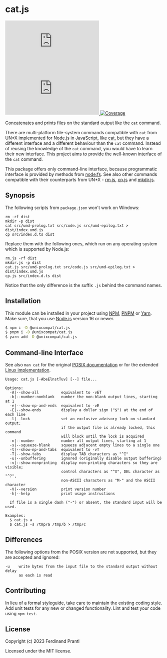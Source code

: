 # cat.js

[![Latest version](https://img.shields.io/npm/v/@unixcompat/cat.js)
 ![Dependency status](https://img.shields.io/librariesio/release/npm/@unixcompat/cat.js)
](https://www.npmjs.com/package/@unixcompat/cat.js)
[![Coverage](https://codecov.io/gh/prantlf/cat.js/branch/master/graph/badge.svg)](https://codecov.io/gh/prantlf/cat.js)

Concatenates and prints files on the standard output like the `cat` command.

There are multi-platform file-system commands compatible with `cat` from UN*X implemented for Node.js in JavaScript, like [cat], but they have a different interface and a different behaviour than the `cat` command. Instead of reusing the knowledge of the `cat` command, you would have to learn their new interface. This project aims to provide the well-known interface of the `cat` command.

This package offers only command-line interface, because programmatic interface is provided by methods from [node:fs]. See also other commands compatible with their counterparts from UN*X - [rm.js], [cp.js] and [mkdir.js].

## Synopsis

The following scripts from `package.json` won't work on Windows:

    rm -rf dist
    mkdir -p dist
    cat src/umd-prolog.txt src/code.js src/umd-epilog.txt > dist/index.umd.js
    cp src/index.d.ts dist

Replace them with the following ones, which run on any operating system which is supported by Node.js:

    rm.js -rf dist
    mkdir.js -p dist
    cat.js src/umd-prolog.txt src/code.js src/umd-epilog.txt > dist/index.umd.js
    cp.js src/index.d.ts dist

Notice that the only difference is the suffix `.js` behind the command names.

## Installation

This module can be installed in your project using [NPM], [PNPM] or [Yarn]. Make sure, that you use [Node.js] version 16 or newer.

```sh
$ npm i -D @unixcompat/cat.js
$ pnpm i -D @unixcompat/cat.js
$ yarn add -D @unixcompat/cat.js
```

## Command-line Interface

See also `man cat` for the original [POSIX documentation] or for the extended [Linux implementation].

    Usage: cat.js [-AbeElnstTuv] [--] file...

    Options:
      -A|--show-all          equivalent to -vET
      -b|--number-nonblank   number the non-blank output lines, starting at 1
      -e|--show-np-and-ends  equivalent to -vE
      -E|--show-ends         display a dollar sign ("$") at the end of each line
      -l|--lock              set an exclusive advisory lock on standard output;
                             if the output file is already locked, this command
                             will block until the lock is acquired
      -n|--number            number all output lines, starting at 1
      -s|--squeeze-blank     squeeze adjacent empty lines to a single one
      -t|--show-np-and-tabs  equivalent to -vT
      -T|--show-tabs         display TAB characters as "^I"
      -u|--unbuffering       ignored (originally disable output buffering)
      -v|--show-nonprinting  display non-printing characters so they are visible;
                             control characters as "^X", DEL character as "^?",
                             non-ASCII characters as "M-" and the ASCII character
      -V|--version           print version number
      -h|--help              print usage instructions

      If file is a single dash ("-") or absent, the standard input will be used.

    Examples:
      $ cat.js a
      $ cat.js -s /tmp/a /tmp/b > /tmp/c

## Differences

The following options from the POSIX version are not supported, but they are accepted and ignored:

    -u    write bytes from the input file to the standard output without delay
          as each is read

## Contributing

In lieu of a formal styleguide, take care to maintain the existing coding style.  Add unit tests for any new or changed functionality. Lint and test your code using `npm test`.

## License

Copyright (c) 2023 Ferdinand Prantl

Licensed under the MIT license.

[Node.js]: http://nodejs.org/
[NPM]: https://www.npmjs.com/
[PNPM]: https://pnpm.io/
[Yarn]: https://yarnpkg.com/
[cat]: https://www.npmjs.com/package/cat
[del-cli]: https://www.npmjs.com/package/del-cli
[del]: https://www.npmjs.com/package/del
[rm.js]: https://www.npmjs.com/package/@unixcompat/rm.js
[cp.js]: https://www.npmjs.com/package/@unixcompat/cp.js
[mkdir.js]: https://www.npmjs.com/package/@unixcompat/mkdir.js
[POSIX documentation]: https://man7.org/linux/man-pages/man1/cat.1p.html
[Linux implementation]: https://man7.org/linux/man-pages/man1/cat.1.html
[node:fs]: https://nodejs.org/api/fs.html
